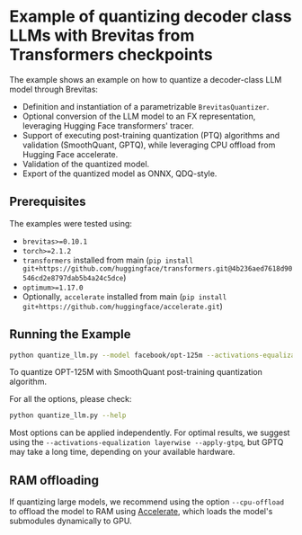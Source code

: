 # Example of quantizing decoder class LLMs with Brevitas from Transformers checkpoints

The example shows an example on how to quantize a decoder-class LLM model through Brevitas:

- Definition and instantiation of a parametrizable `BrevitasQuantizer`.
- Optional conversion of the LLM model to an FX representation, leveraging Hugging Face transformers' tracer.
- Support of executing post-training quantization (PTQ) algorithms and validation (SmoothQuant, GPTQ), while leveraging CPU offload from Hugging Face accelerate.
- Validation of the quantized model.
- Export of the quantized model as ONNX, QDQ-style.

## Prerequisites

The examples were tested using:
- `brevitas>=0.10.1`
- `torch>=2.1.2`
- `transformers` installed from main (`pip install git+https://github.com/huggingface/transformers.git@4b236aed7618d90546cd2e8797dab5b4a24c5dce`)
- `optimum>=1.17.0`
- Optionally, `accelerate` installed from main (`pip install git+https://github.com/huggingface/accelerate.git`)

## Running the Example

```bash
python quantize_llm.py --model facebook/opt-125m --activations-equalization layerwise
```
To quantize OPT-125M with SmoothQuant post-training quantization algorithm.

For all the options, please check:

```bash
python quantize_llm.py --help
```

Most options can be applied independently. For optimal results, we suggest using the `--activations-equalization layerwise --apply-gtpq`, but GPTQ may take a long time, depending on your available hardware.

## RAM offloading

If quantizing large models, we recommend using the option `--cpu-offload` to offload the model to RAM using [Accelerate](https://huggingface.co/docs/accelerate/index), which loads the model's submodules dynamically to GPU.
